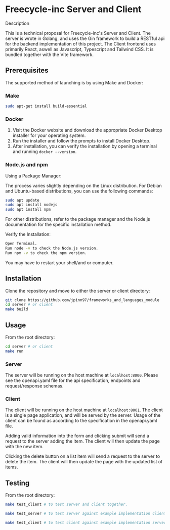 # Freecycle-inc Server and Client

Description

This is a technical proposal for Freecycle-inc's Server and Client. The server is wrote in Golang, and uses the Gin framework to build a RESTful api for the backend implementation of this project. The Client frontend uses primarily React, aswell as Javascript, Typescript and Tailwind CSS. It is bundled together with the Vite framework.

## Prerequisites

The supported method of launching is by using Make and Docker:

### Make

```bash
sudo apt-get install build-essential
```

### Docker

1. Visit the Docker website and download the appropriate Docker Desktop installer for your operating system.
2. Run the installer and follow the prompts to install Docker Desktop.
3. After installation, you can verify the installation by opening a terminal and running `docker --version`.

### Node.js and npm

Using a Package Manager:

The process varies slightly depending on the Linux distribution.
For Debian and Ubuntu-based distributions, you can use the following commands:

```bash
sudo apt update
sudo apt install nodejs
sudo apt install npm
```

For other distributions, refer to the package manager and the Node.js documentation for the specific installation method.

Verify the Installation:

```bash
Open Terminal.
Run node -v to check the Node.js version.
Run npm -v to check the npm version.
```

You may have to restart your shell/and or computer.

## Installation

Clone the repository and move to either the server or client directory:

```bash
git clone https://github.com/jpinn97/frameworks_and_languages_module
cd server # or client
make build
```

## Usage

From the root directory:

```bash
cd server # or client
make run
```

### Server

The server will be running on the host machine at `localhost:8000`. Please see the openapi.yaml file for the api specification, endpoints and request/response schemas.

### Client

The client will be running on the host machine at `localhost:8001`. The client is a single page application, and will be served by the server. Usage of the client can be found as according to the specification in the openapi.yaml file.

Adding valid information into the form and clicking submit will send a request to the server adding the item. The client will then update the page with the new item.

Clicking the delete button on a list item will send a request to the server to delete the item. The client will then update the page with the updated list of items.

## Testing

From the root directory:

```bash
make test_client # to test server and client together.

make test_server # to test server against example implementation client.

make test_client # to test client against example implementation server.
```
